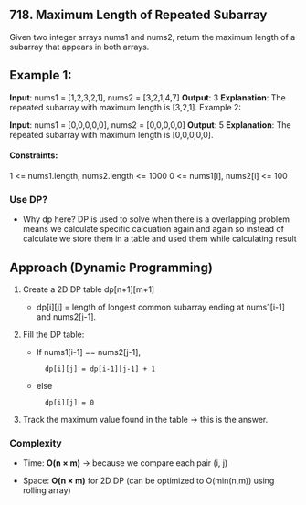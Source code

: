 ## 718. Maximum Length of Repeated Subarray

Given two integer arrays nums1 and nums2, return the maximum length of a subarray that appears in both arrays.

## Example 1:

**Input**: nums1 = [1,2,3,2,1], nums2 = [3,2,1,4,7]
**Output**: 3
**Explanation**: The repeated subarray with maximum length is [3,2,1].
Example 2:

**Input**: nums1 = [0,0,0,0,0], nums2 = [0,0,0,0,0]
**Output**: 5
**Explanation**: The repeated subarray with maximum length is [0,0,0,0,0].

#### Constraints:

1 <= nums1.length, nums2.length <= 1000
0 <= nums1[i], nums2[i] <= 100

### Use DP?

- Why dp here? DP is used to solve when there is a overlapping problem means we calculate specific calcuation again and again so instead of calculate we store them in a table and used them while calculating result

## Approach (Dynamic Programming)

1. Create a 2D DP table dp[n+1][m+1]

    - dp[i][j] = length of longest common subarray ending at nums1[i-1] and nums2[j-1].

2. Fill the DP table:

    - If nums1[i-1] == nums2[j-1],

            dp[i][j] = dp[i-1][j-1] + 1

    - else

            dp[i][j] = 0

3. Track the maximum value found in the table → this is the answer.

### Complexity

- Time: **O(n × m)** → because we compare each pair (i, j)

- Space: **O(n × m)** for 2D DP (can be optimized to O(min(n,m)) using rolling array)